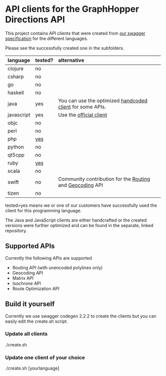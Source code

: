 # API clients for the GraphHopper Directions API

This project contains API clients that were created from [our swagger specification](https://graphhopper.com/api/1/swagger.json) for the different languages.

Please see the successfully created one in the subfolders.

language  |  tested?| alternative
:---------|:--------|:------------
clojure   |  no     |
csharp    |  no     |
go        |  no     |
haskell   |  no     |
java      |  yes    | You can use the optimized [handcoded client](https://github.com/graphhopper/graphhopper/tree/master/client-hc) for some APIs.
javascript|  yes    | Use the [official client](https://github.com/graphhopper/directions-api-js-client)
objc      |  no     |
perl      |  no     |
php       |  [yes](https://github.com/graphhopper/directions-api-clients-route-optimization/issues/4)     |
python    |  no     |
qt5cpp    |  no     |
ruby      |  [yes](https://github.com/graphhopper/directions-api-clients-route-optimization/issues/3)   |
scala     |  no     |
swift     |  no     | Community contribution for the [Routing](https://github.com/rmnblm/GraphHopperRouting) and [Geocoding](https://github.com/rmnblm/GraphHopperGeocoder) API
tizen     |  no     |


tested=yes means we or one of our customers have successfully used the
client for this programming language. 

The Java and JavaScript clients are either handcrafted or the
created versions were further optimized and can be found in the separate,
linked repository.


## Supported APIs

Currently the following APIs are supported

 * Routing API (with unencoded polylines only)
 * Geocoding API
 * Matrix API 
 * Isochrone API
 * Route Optimization API

## Build it yourself

Currently we use swagger codegen 2.2.2 to create the clients but you can
easily edit the create.sh script.

### Update all clients

./create.sh

### Update one client of your choice

./create.sh [yourlanguage]
